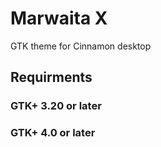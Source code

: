 # Marwaita X
GTK theme for Cinnamon desktop

## Requirments

### GTK+ 3.20 or later

### GTK+ 4.0 or later
